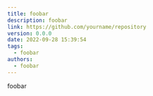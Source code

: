 ```yaml
---
title: foobar
description: foobar
link: https://github.com/yourname/repository
version: 0.0.0
date: 2022-09-28 15:39:54
tags:
  - foobar
authors:
  - foobar
---
```


foobar